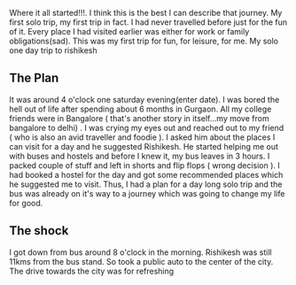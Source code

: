 Where it all started!!!. I think this is the best I can describe that journey. My first solo trip, 
my first trip in fact. I had never travelled before just for the fun of it. Every place I had visited earlier was either for work or family obligations(sad). This was my first trip for fun, for leisure, for me. My solo one day trip to rishikesh

## The Plan

It was around 4 o'clock one saturday evening(enter date). I was bored the hell out of life after spending about 6 months in Gurgaon. All my college friends were in Bangalore ( that's another story in itself...my move from bangalore to delhi) . I was crying my eyes out and reached out to my friend ( who is also an avid traveller and foodie ). I asked him about the places I can visit for a day and he suggested Rishikesh. He started helping me out with buses and hostels and before I knew it, my bus leaves in 3 hours. I packed couple of stuff and left in shorts and flip flops ( wrong decision ). I had booked a hostel for the day and got some recommended places which he suggested me to visit. Thus, I had a plan for a day long solo trip and the bus was already on it's way to a journey which was going to change my life for good.

## The shock

I got down from bus around 8 o'clock in the morning. Rishikesh was still 11kms from the bus stand. So took a public auto to the center of the city. The drive towards the city was for refreshing